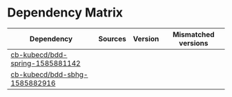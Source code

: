 # Dependency Matrix

Dependency | Sources | Version | Mismatched versions
---------- | ------- | ------- | -------------------
[cb-kubecd/bdd-spring-1585881142](https://github.com/cb-kubecd/bdd-spring-1585881142.git) |  | []() | 
[cb-kubecd/bdd-sbhg-1585882916](https://github.com/cb-kubecd/bdd-sbhg-1585882916.git) |  | []() | 
